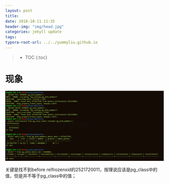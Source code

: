 ```yaml
---
layout: post
title: 
date: 2018-10-11 11:35
header-img: "img/head.jpg"
categories: jekyll update
tags:
typora-root-url: ../../yummyliu.github.io
---
```

> * TOC
{:toc}



# 现象

![image-20181011113519539](/image/image-20181011113519539.png)



关键是找不到before relfrozenxid的2521720011，按理说应该是pg_class中的值，但是并不等于pg_class中的值；